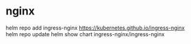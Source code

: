 # nginx
helm repo add ingress-nginx https://kubernetes.github.io/ingress-nginx
helm repo update
helm show chart ingress-nginx/ingress-nginx
